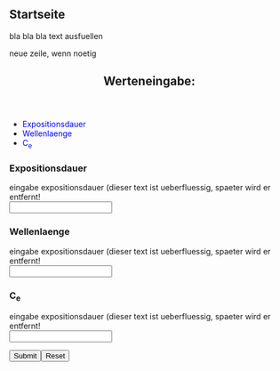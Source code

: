 <head>
<meta charset="UTF-8">
<meta name="viewport" content="width=device-width, initial-scale=1.0">
<title>Laser Safety</title>
<style>
a:link {
  color: blue;
  background-color: transparent;
  text-decoration: none;
}

a:visited {
  color: blue;
  background-color: transparent;
  text-decoration: none;
}

a:hover {
  color: black;
  background-color: transparent;
  text-decoration: underline;
}

a:active {
  color: blue;
  background-color: transparent;
  text-decoration: underline;
}

* {
  box-sizing: border-box;
}

body {
  font-family: Arial, Helvetica, sans-serif;
}

/* Style the header */
header {
  background-color: #666;
  padding: 30px;
  text-align: center;
  font-size: 35px;
  color: white;
}

* {
  box-sizing: border-box;
}

body {
  font-family: Arial, Helvetica, sans-serif;
}

/* Style the header */
header {
  background-color: #666;
  padding: 30px;
  text-align: center;
  font-size: 35px;
  color: white;
}

/* Container for flexboxes */
section {
  display: flex;
}

/* Style the navigation menu */
nav {
  width: 30%;
  background: #ccc;
  padding: 20px;
}

/* Style the list inside the menu */
nav ul {
  list-style-type: none;
  padding: 0;
}

article {
  flex-grow: 1;
  padding: 20px;
  background-color: #f1f1f1;
}

/* Style the footer */
footer {
  background-color: #777;
  padding: 10px;
  text-align: center;
  color: white;
}

/* Responsive layout - makes the two columns/boxes stack on top of each other instead of next to each other, on small screens */
@media (max-width: 600px) {
  section {
    flex-direction: column;
  }

  nav, article {
    width: 100%;
  }
}


/* Style the footer */
footer {
  background-color: #777;
  padding: 10px;
  text-align: center;
  color: white;
}
</style>
</head>
<body>

<h2>Startseite</h2>
<p>bla bla bla text ausfuellen</p>
<p>neue zeile, wenn noetig</p>

<header>
  <h2>Werteneingabe:</h2>
</header>

<section>
  <nav>
    <ul>
      <li><a href="#">Expositionsdauer</a></li>
      <li><a href="#">Wellenlaenge</a></li>
      <li><a href="#">C<sub>e</sub></a></li>
    </ul>
  </nav>
  <form id="myForm">
    <article>
      <h1>Expositionsdauer</h1>
      <p>eingabe expositionsdauer (dieser text ist ueberfluessig, spaeter wird er entfernt!
      <br><input type="text" id="expositionsdauer"></p>
    </article>
    <article>
      <h1>Wellenlaenge</h1>
      <p>eingabe expositionsdauer (dieser text ist ueberfluessig, spaeter wird er entfernt!
      <br><input type="text" id="wellenlaenge"></p>
    </article>
    <article>
      <h1>C<sub>e</sub></h1>
      <p>eingabe expositionsdauer (dieser text ist ueberfluessig, spaeter wird er entfernt!
      <br><input type="text" id="C_e"></p>
    </article>
  </form>
</section>

<footer>
  <p><input type="submit" value="Submit" onclick="calculate()"><input type="reset" value="Reset"></p>
  <p id="result"></p>
</footer>

<!-- Link to the JavaScript file for calculations -->
<script src="calculator.js"></script>
